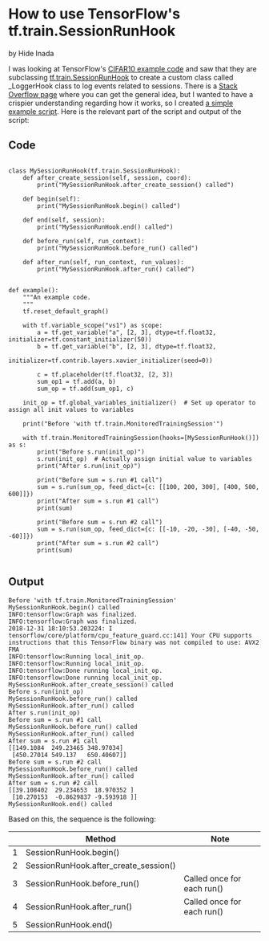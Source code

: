 # How to use TensorFlow's tf.train.SessionRunHook
by Hide Inada

I was looking at TensorFlow's [CIFAR10 example code](https://github.com/tensorflow/models/blob/master/tutorials/image/cifar10/cifar10_train.py) and saw that they are subclassing [tf.train.SessionRunHook](https://www.tensorflow.org/api_docs/python/tf/train/SessionRunHook) to create a
custom class called  _LoggerHook class to log events related to sessions.
There is a [Stack Overflow page](https://stackoverflow.com/questions/45532365/is-there-any-tutorial-for-tf-train-sessionrunhook) where you can get the general idea, but I wanted to have a crispier understanding regarding how it works, so I created [a simple example script](https://github.com/hideyukiinada/examples/blob/master/tensorflow/session_run_hook_example).  Here is the relevant part of the script and output of the script: 

## Code
```

class MySessionRunHook(tf.train.SessionRunHook):
    def after_create_session(self, session, coord):
        print("MySessionRunHook.after_create_session() called")

    def begin(self):
        print("MySessionRunHook.begin() called")

    def end(self, session):
        print("MySessionRunHook.end() called")

    def before_run(self, run_context):
        print("MySessionRunHook.before_run() called")

    def after_run(self, run_context, run_values):
        print("MySessionRunHook.after_run() called")


def example():
    """An example code.
    """
    tf.reset_default_graph()

    with tf.variable_scope("vs1") as scope:
        a = tf.get_variable("a", [2, 3], dtype=tf.float32, initializer=tf.constant_initializer(50))
        b = tf.get_variable("b", [2, 3], dtype=tf.float32,
                            initializer=tf.contrib.layers.xavier_initializer(seed=0))

        c = tf.placeholder(tf.float32, [2, 3])
        sum_op1 = tf.add(a, b)
        sum_op = tf.add(sum_op1, c)

    init_op = tf.global_variables_initializer()  # Set up operator to assign all init values to variables

    print("Before 'with tf.train.MonitoredTrainingSession'")

    with tf.train.MonitoredTrainingSession(hooks=[MySessionRunHook()]) as s:
        print("Before s.run(init_op)")
        s.run(init_op)  # Actually assign initial value to variables
        print("After s.run(init_op)")

        print("Before sum = s.run #1 call")
        sum = s.run(sum_op, feed_dict={c: [[100, 200, 300], [400, 500, 600]]})
        print("After sum = s.run #1 call")
        print(sum)

        print("Before sum = s.run #2 call")
        sum = s.run(sum_op, feed_dict={c: [[-10, -20, -30], [-40, -50, -60]]})
        print("After sum = s.run #2 call")
        print(sum)


```

## Output
```
Before 'with tf.train.MonitoredTrainingSession'
MySessionRunHook.begin() called
INFO:tensorflow:Graph was finalized.
INFO:tensorflow:Graph was finalized.
2018-12-31 18:10:53.203224: I tensorflow/core/platform/cpu_feature_guard.cc:141] Your CPU supports instructions that this TensorFlow binary was not compiled to use: AVX2 FMA
INFO:tensorflow:Running local_init_op.
INFO:tensorflow:Running local_init_op.
INFO:tensorflow:Done running local_init_op.
INFO:tensorflow:Done running local_init_op.
MySessionRunHook.after_create_session() called
Before s.run(init_op)
MySessionRunHook.before_run() called
MySessionRunHook.after_run() called
After s.run(init_op)
Before sum = s.run #1 call
MySessionRunHook.before_run() called
MySessionRunHook.after_run() called
After sum = s.run #1 call
[[149.1084  249.23465 348.97034]
 [450.27014 549.137   650.40607]]
Before sum = s.run #2 call
MySessionRunHook.before_run() called
MySessionRunHook.after_run() called
After sum = s.run #2 call
[[39.108402  29.234653  18.970352 ]
 [10.270153  -0.8629837 -9.593918 ]]
MySessionRunHook.end() called
```

Based on this, the sequence is the following:

||Method|Note|
|---|---|---|
|1| SessionRunHook.begin() | |
|2| SessionRunHook.after_create_session() | |
|3| SessionRunHook.before_run() | Called once for each run()|
|4| SessionRunHook.after_run() | Called once for each run()|
|5| SessionRunHook.end() | |
